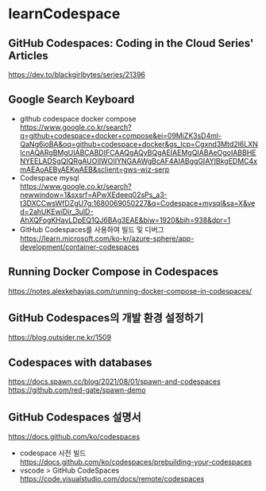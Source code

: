 # learnCodespace

## GitHub Codespaces: Coding in the Cloud Series' Articles  
https://dev.to/blackgirlbytes/series/21396

## Google Search Keyboard  
* github codespace docker compose    
https://www.google.co.kr/search?q=github+codespace+docker+compose&ei=09MjZK3sD4ml-QaNg6ioBA&oq=github+codespace+docker&gs_lcp=Cgxnd3Mtd2l6LXNlcnAQARgBMgUIABCABDIFCAAQgAQyBQgAEIAEMgQIABAeOgoIABBHENYEELADSgQIQRgAUOIIWOIIYNGAAWgBcAF4AIABggGIAYIBkgEDMC4xmAEAoAEByAEKwAEB&sclient=gws-wiz-serp  
* Codespace mysql  
https://www.google.co.kr/search?newwindow=1&sxsrf=APwXEdeeq02sPs_a3-t3DXCCwsWfDZgU7g:1680069050227&q=Codespace+mysql&sa=X&ved=2ahUKEwiDir_3uID-AhXQFogKHayLDpEQ1QJ6BAg3EAE&biw=1920&bih=938&dpr=1  
* GitHub Codespaces를 사용하여 빌드 및 디버그  
https://learn.microsoft.com/ko-kr/azure-sphere/app-development/container-codespaces  

## Running Docker Compose in Codespaces   
https://notes.alexkehayias.com/running-docker-compose-in-codespaces/  

## GitHub Codespaces의 개발 환경 설정하기  
https://blog.outsider.ne.kr/1509

## Codespaces with databases  
https://docs.spawn.cc/blog/2021/08/01/spawn-and-codespaces  
https://github.com/red-gate/spawn-demo  

## GitHub Codespaces 설명서  
https://docs.github.com/ko/codespaces  
* codespace 사전 빌드  
https://docs.github.com/ko/codespaces/prebuilding-your-codespaces 
* vscode > GitHub CodeSpaces  
https://code.visualstudio.com/docs/remote/codespaces  
